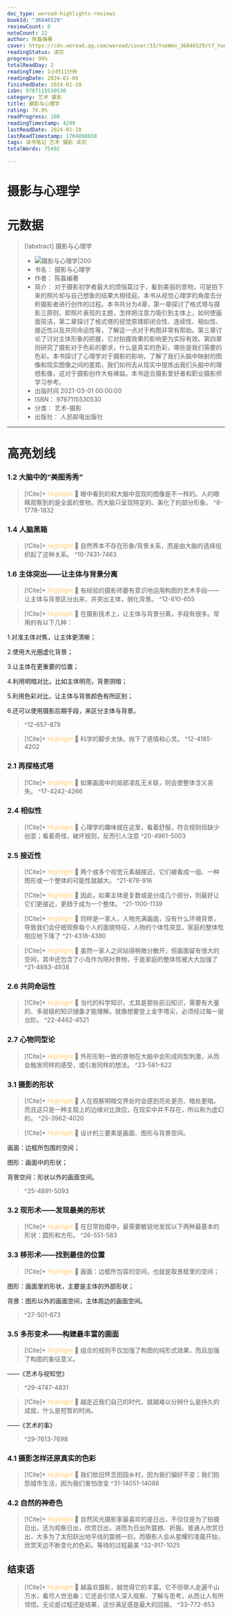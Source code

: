 ```yaml
---
doc_type: weread-highlights-reviews
bookId: "36846529"
reviewCount: 0
noteCount: 22
author: 陈磊编著
cover: https://cdn.weread.qq.com/weread/cover/33/YueWen_36846529/t7_YueWen_36846529.jpg
readingStatus: 读完
progress: 99%
totalReadDay: 2
readingTime: 1小时11分钟
readingDate: 2024-01-08
finishedDate: 2024-01-10
isbn: 9787115530530
category: 艺术 摄影
title: 摄影与心理学
rating: 76.9%
readProgress: 100
readingTimestamp: 4299
lastReadDate: 2024-01-10
lastReadTimestamp: 1704898650
tags: 读书笔记 艺术 摄影 读完
totalWords: 75492

---
```


# 摄影与心理学

# 元数据
> [!abstract] 摄影与心理学
> - ![ 摄影与心理学|200](https://cdn.weread.qq.com/weread/cover/33/YueWen_36846529/t7_YueWen_36846529.jpg)
> - 书名： 摄影与心理学
> - 作者： 陈磊编著
> - 简介： 对于摄影初学者最大的烦恼莫过于，看到美丽的景物，可是拍下来的照片却与自己想象的结果大相径庭。本书从视觉心理学的角度去分析摄影者进行创作的过程。本书共分为4章，第一章探讨了格式塔与摄影三原则，即照片表现的主题，怎样把注意力吸引到主体上，如何使画面简洁，第二章探讨了格式塔的视觉原理即闭合性、连续性、相似性、接近性以及共同命运性等，了解这一点对于构图非常有帮助。第三章讨论了讨对主体形象的把握，它对拍摄效果的影响更为实际有效。第四章则研究了摄影对于色彩的要求，什么是真实的色彩，哪些是我们需要的色彩。本书探讨了心理学对于摄影的影响，了解了我们头脑中映射的图像和现实图像之间的差距，我们如何去从现实中提炼出我们头脑中的理想影像，这对于摄影创作大有裨益。本书适合摄影爱好者和职业摄影师学习参考。
> - 出版时间 2021-03-01 00:00:00
> - ISBN： 9787115530530
> - 分类： 艺术-摄影
> - 出版社： 人民邮电出版社



---

# 高亮划线

### 1.2 大脑中的“美图秀秀”

> [!Cite]+ <span style="color: #ffce78;">Highlight</span>
> 📌 眼中看到的和大脑中显现的图像是不一样的。人的眼睛观察到的是全面的景物，而大脑只呈现特定的、美化了的部分形象。
> ^8-1778-1832
### 1.4 人脑黑箱

> [!Cite]+ <span style="color: #ffce78;">Highlight</span>
> 📌 自然界本不存在形象/背景关系，而是由大脑的选择组织起了这种关系。
> ^10-7431-7463
### 1.6 主体突出——让主体与背景分离

> [!Cite]+ <span style="color: #ffce78;">Highlight</span>
> 📌 有经验的摄影师要有意识地运用构图的艺术手段——让主体与背景区分出来，并突出主体，弱化背景。
> ^12-610-655

> [!Cite]+ <span style="color: #ffce78;">Highlight</span>
> 📌 在摄影技术上，让主体与背景分离，手段有很多。常用的有以下几种：
>
1.对准主体对焦，让主体更清晰；
>
2.使用大光圈虚化背景；
>
3.让主体在更重要的位置；
>
4.利用明暗对比，比如主体明亮，背景阴暗；
>
5.利用色彩对比，让主体与背景颜色有所区别；
>
6.还可以使用摄影后期手段，来区分主体与背景。
> ^12-657-879

> [!Cite]+ <span style="color: #ffce78;">Highlight</span>
> 📌 科学的脚步太快，抛下了感情和心灵。
> ^12-4185-4202
### 2.1 再探格式塔

> [!Cite]+ <span style="color: #ffce78;">Highlight</span>
> 📌 如果画面中的局部凌乱无关联，则会使整体含义丧失。
> ^17-4242-4266
### 2.4 相似性

> [!Cite]+ <span style="color: #ffce78;">Highlight</span>
> 📌 心理学的趣味就在这里，看着舒服，符合规则但缺少创意；看着奇怪，破坏规则，反而引人注意
> ^20-4961-5003
### 2.5 接近性

> [!Cite]+ <span style="color: #ffce78;">Highlight</span>
> 📌 两个或多个视觉元素越接近，它们被看成一组、一种图形或一个整体的可能性就越大。
> ^21-878-916

> [!Cite]+ <span style="color: #ffce78;">Highlight</span>
> 📌 因此，如果主体是复数或是分成几个部分，则最好让它们更接近，更趋于成为一个整体。
> ^21-1100-1139

> [!Cite]+ <span style="color: #ffce78;">Highlight</span>
> 📌 同样是一家人，人物充满画面，没有什么环境背景，导致我们会仔细观察每个人的面貌特征，人物的个体性突显，家庭的整体性相应地下降了
> ^21-4318-4380

> [!Cite]+ <span style="color: #ffce78;">Highlight</span>
> 📌 虽然一家人之间站得稍微分散开，但画面留有很大的空间，其中还包含了小岛作为陪衬景物，于是家庭的整体性被大大加强了
> ^21-4883-4938
### 2.6 共同命运性

> [!Cite]+ <span style="color: #ffce78;">Highlight</span>
> 📌 当代的科学知识，尤其是那些前沿知识，需要有大量的、多层级的知识储备才能理解。就像想要登上金字塔尖，必须经过每一层台阶。
> ^22-4462-4521
### 2.7 心物同型论

> [!Cite]+ <span style="color: #ffce78;">Highlight</span>
> 📌 外形形制一致的景物在大脑中会形成同型刺激，从而会触发同样的感受，或引发同样的想法。
> ^23-581-622
### 3.1 摄影的形状

> [!Cite]+ <span style="color: #ffce78;">Highlight</span>
> 📌 人在观察明暗交界处时会感到亮处更亮、暗处更暗。而且这只是一种主观上的边缘对比效应，在现实中并不存在，所以称为虚幻的。
> ^25-3962-4020

> [!Cite]+ <span style="color: #ffce78;">Highlight</span>
> 📌 设计的三要素是画面、图形与背景空间。
>
画面：边框所包围的空间；
>
图形：画面中的形状；
>
背景空间：形状以外的画面空间。
> ^25-4891-5093
### 3.2 现形术——发现最美的形状

> [!Cite]+ <span style="color: #ffce78;">Highlight</span>
> 📌 在日常拍摄中，最需要敏锐地发现以下两种最基本的形状：圆形和方形。
> ^26-551-583
### 3.3 移形术——找到最佳的位置

> [!Cite]+ <span style="color: #ffce78;">Highlight</span>
> 📌 画面：边框所包容的空间，也就是取景框里的空间；
>
图形：画面里的形状，主要是主体的外部形状；
>
背景：图形以外的画面空间，主体周边的画面空间。
> ^27-501-673
### 3.5 多形变术——构建最丰富的画面

> [!Cite]+ <span style="color: #ffce78;">Highlight</span>
> 📌 组合的规则不仅加强了构图的纯形式效果，而且加强了构图的象征意义。
>
——《艺术与视知觉》
> ^29-4747-4831

> [!Cite]+ <span style="color: #ffce78;">Highlight</span>
> 📌 越走近我们自己的时代，就越难以分辨什么是持久的成就，什么是短暂的时尚。
>
——《艺术的事》
> ^29-7613-7698
### 4.1 摄影怎样还原真实的色彩

> [!Cite]+ <span style="color: #ffce78;">Highlight</span>
> 📌 我们依旧怀念田园乡村，因为我们偏好不变；我们抱怨城市生活，因为我们害怕改变
> ^31-14051-14088
### 4.2 自然的神奇色

> [!Cite]+ <span style="color: #ffce78;">Highlight</span>
> 📌 自然风光摄影家最喜欢的是日出，不仅仅是为了拍摄日出，还为观察日出，欣赏日出，进而为日出所震撼、折服。普通人欣赏日出，大多为了太阳跃出地平线的震撼一刻，而摄影人会从星耀的凌晨开始，欣赏天边不断变化的色彩。等待的过程最美
> ^32-917-1025
## 结束语

> [!Cite]+ <span style="color: #ffce78;">Highlight</span>
> 📌 越喜欢摄影，越觉得它的丰富。它不但带人走遍千山万水，看尽人世沧桑；它还会引领人深入观察、了解与思考，从而让人有所领悟。无论是过程还是结果，这份满足感是最大的回报。
> ^33-772-853

